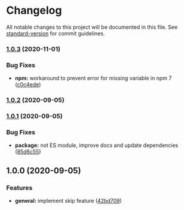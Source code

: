 # Changelog

All notable changes to this project will be documented in this file. See [standard-version](https://github.com/conventional-changelog/standard-version) for commit guidelines.

### [1.0.3](https://github.com/tobua/skip-local-postinstall/compare/v1.0.2...v1.0.3) (2020-11-01)


### Bug Fixes

* **npm:** workaround to prevent error for missing variable in npm 7 ([c0c4ede](https://github.com/tobua/skip-local-postinstall/commit/c0c4edee76fd6fbf066c8086b620046f0f43bb26))

### [1.0.2](https://github.com/tobua/skip-local-postinstall/compare/v1.0.1...v1.0.2) (2020-09-05)

### [1.0.1](https://github.com/tobua/skip-local-postinstall/compare/v1.0.0...v1.0.1) (2020-09-05)


### Bug Fixes

* **package:** not ES module, improve docs and update dependencies ([85d6c55](https://github.com/tobua/skip-local-postinstall/commit/85d6c552764855e7e890a57c1839a55785df7426))

## 1.0.0 (2020-09-05)


### Features

* **general:** implement skip feature ([42bd709](https://github.com/tobua/skip-local-postinstall/commit/42bd709fa87ab9650ad1c94a6f45d82b0eebb258))
